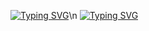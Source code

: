 [![Typing SVG](https://readme-typing-svg.demolab.com?font=Doto&weight=700&size=34&letterSpacing=&duration=7000&pause=&color=FFDC48&repeat=false&width=435&lines=Hello%2C+my+name+is+.+++.+)](https://git.io/typing-svg)\n
[![Typing SVG](https://readme-typing-svg.demolab.com?font=Doto&weight=800&size=34&letterSpacing=&duration=2000&pause=4000&color=2AFFE4&center=true&vCenter=true&repeat=false&width=100%&lines=+;Ivan+Kurbakov)](https://git.io/typing-svg)
